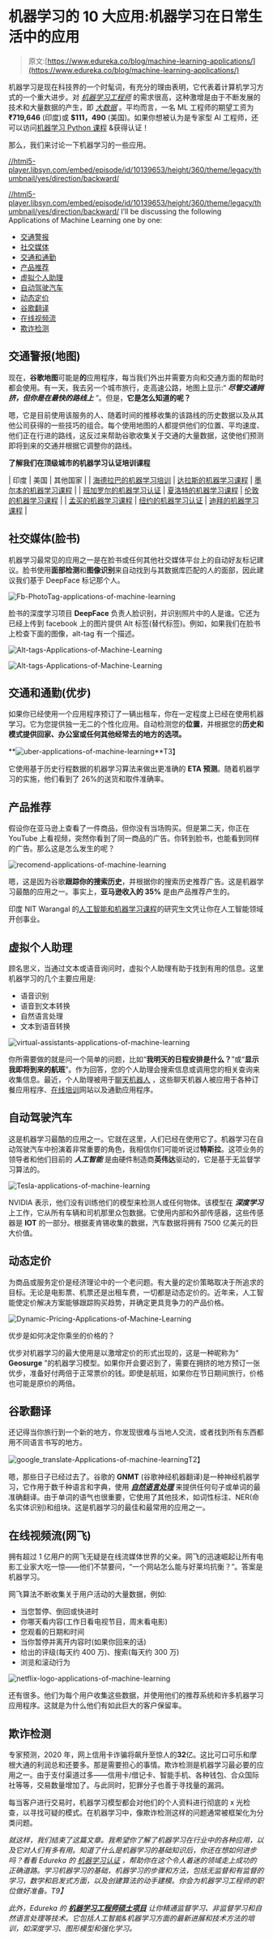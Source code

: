 # 机器学习的 10 大应用:机器学习在日常生活中的应用

> 原文:[https://www.edureka.co/blog/machine-learning-applications/](https://www.edureka.co/blog/machine-learning-applications/)

机器学习是现在科技界的一个时髦词，有充分的理由表明，它代表着计算机学习方式的一个重大进步。对 *[机器学习工程师](https://www.edureka.co/blog/machine-learning-engineer-skills/)* 的需求很高，这种激增是由于不断发展的技术和大量数据的产生，即 [*大数据*](https://www.edureka.co/blog/big-data-tutorial) 。平均而言，一名 ML 工程师的期望工资为 **₹719,646** (印度)或 **$111，490** (美国)。如果你想被认为是专家型 AI 工程师，还可以访问[机器学习 Python 课程](https://www.edureka.co/machine-learning-certification-training) &获得认证！

那么，我们来讨论一下机器学习的一些应用。

[//html5-player.libsyn.com/embed/episode/id/10139653/height/360/theme/legacy/thumbnail/yes/direction/backward/](//html5-player.libsyn.com/embed/episode/id/10139653/height/360/theme/legacy/thumbnail/yes/direction/backward/)

[//html5-player.libsyn.com/embed/episode/id/10139653/height/360/theme/legacy/thumbnail/yes/direction/backward/](//html5-player.libsyn.com/embed/episode/id/10139653/height/360/theme/legacy/thumbnail/yes/direction/backward/) I’ll be discussing the following Applications of Machine Learning one by one:

*   [交通警报](#traffic-alerts)
*   [社交媒体](#social-media)
*   [交通和通勤](#transportation)
*   [产品推荐](#products-recommendation)
*   [虚拟个人助理](#vpa)
*   [自动驾驶汽车](#self-driving-cars)
*   [动态定价](#dynamic-pricing)
*   [谷歌翻译](#google-translate)
*   [在线视频流](#online-video-streaming)
*   [欺诈检测](#fraud-detection)

## 交通警报(地图)

现在，**谷歌地图**可能是**的**应用程序，每当我们外出并需要方向和交通方面的帮助时都会使用。有一天，我去另一个城市旅行，走高速公路，地图上显示:“ ***尽管交通拥挤，但你是在最快的路线上*** ”。但是，**它是怎么知道的呢？**

嗯，它是目前使用该服务的人、随着时间的推移收集的该路线的历史数据以及从其他公司获得的一些技巧的组合。每个使用地图的人都提供他们的位置、平均速度、他们正在行进的路线，这反过来帮助谷歌收集关于交通的大量数据，这使他们预测即将到来的交通并根据它调整你的路线。

**了解我们在顶级城市的机器学习认证培训课程**

| 印度 | 美国 | 其他国家 |
| [海德拉巴的机器学习培训](https://www.edureka.co/machine-learning-certification-training-hyderabad) | [达拉斯的机器学习课程](https://www.edureka.co/masters-program/machine-learning-engineer-training-dallas) | [墨尔本的机器学习课程](https://www.edureka.co/machine-learning-engineer-training-melbourne) |
| [班加罗尔的机器学习认证](https://www.edureka.co/machine-learning-certification-training-bangalore) | [夏洛特的机器学习课程](https://www.edureka.co/masters-program/machine-learning-engineer-training-charlotte) | [伦敦的机器学习课程](https://www.edureka.co/machine-learning-engineer-training-london) |
| [孟买的机器学习课程](https://www.edureka.co/masters-program/machine-learning-engineer-training-mumbai) | [纽约的机器学习认证](https://www.edureka.co/machine-learning-certification-training-new-york-city) | [迪拜的机器学习课程](https://www.edureka.co/machine-learning-engineer-training-dubai) |

## 社交媒体(脸书)

机器学习最常见的应用之一是在脸书或任何其他社交媒体平台上的自动好友标记建议。脸书使用**面部检测**和**图像识别**来自动找到与其数据库匹配的人的面部，因此建议我们基于 DeepFace 标记那个人。

![Fb-PhotoTag-applications-of-machine-learning](../Images/bdc62ae077e7551e5f04679f3239c70d.png)

脸书的深度学习项目 **DeepFace** 负责人脸识别，并识别照片中的人是谁。它还为已经上传到 facebook 上的图片提供 Alt 标签(替代标签)。例如，如果我们在脸书上检查下面的图像，alt-tag 有一个描述。

![Alt-tags-Applications-of-Machine-Learning](../Images/db97596af0269dc357bdadca68cae910.png)

![Alt-tags-Applications-of-Machine-Learning](../Images/4356cc11c4e68136f9fea5f1b36cae56.png)

## 交通和通勤(优步)

如果你已经使用一个应用程序预订了一辆出租车，你在一定程度上已经在使用机器学习。它为您提供独一无二的个性化应用。自动检测您的**位置**，并根据您的**历史和模式提供回家、办公室或任何其他经常去的地方的选项。**

**![uber-applications-of-machine-learning](../Images/fe63e6d8c2a12a58f1ff91dfb888b647.png)**T3】

它使用基于历史行程数据的机器学习算法来做出更准确的 **ETA 预测**。随着机器学习的实施，他们看到了 26%的送货和取件准确率。

## 产品推荐

假设你在亚马逊上查看了一件商品，但你没有当场购买。但是第二天，你正在 YouTube 上看视频，突然你看到了同一商品的广告。你转到脸书，也能看到同样的广告。那么这是怎么发生的呢？

![recomend-applications-of-machine-learning](../Images/23c6175be28aeb15a872288d778a817b.png)

嗯，这是因为谷歌**跟踪你的搜索历史**，并根据你的搜索历史推荐广告。这是机器学习最酷的应用之一。事实上，**亚马逊收入的 35%** 是由产品推荐产生的。

印度 NIT Warangal 的[人工智能和机器学习课程](https://www.edureka.co/executive-programs/machine-learning-and-ai)的研究生文凭让你在人工智能领域开创事业。

## 虚拟个人助理

顾名思义，当通过文本或语音询问时，虚拟个人助理有助于找到有用的信息。这里机器学习的几个主要应用是:

*   语音识别
*   语音到文本转换
*   自然语言处理
*   文本到语音转换

![virtual-assistants-applications-of-machine-learning](../Images/a26b2c027d2606dab6d860cf16827a1e.png)

你所需要做的就是问一个简单的问题，比如“**我明天的日程安排是什么？**”或“**显示我即将到来的航班**”。作为回答，您的个人助理会搜索信息或调用您的相关查询来收集信息。最近，个人助理被用于[聊天机器人](https://www.youtube.com/watch?v=YyKHwczZOMg) ，这些聊天机器人被应用于各种订餐应用程序、[在线培训](https://elearningindustry.com/future-intelligent-assistants-in-online-training)网站以及通勤应用程序。

## 自动驾驶汽车

这是机器学习最酷的应用之一。它就在这里，人们已经在使用它了。机器学习在自动驾驶汽车中扮演着非常重要的角色，我相信你们可能听说过**特斯拉**。这项业务的领导者和他们目前的 ***人工智能*** 是由硬件制造商**英伟达**驱动的，它是基于无监督学习算法的。

![Tesla-applications-of-machine-learning](../Images/46e3e03723d61df6cf12bea9962bf68f.png)

NVIDIA 表示，他们没有训练他们的模型来检测人或任何物体。该模型在 ***深度学习*** 上工作，它从所有车辆和司机那里众包数据。它使用内部和外部传感器，这些传感器是 **IOT** 的一部分。根据麦肯锡收集的数据，汽车数据将拥有 7500 亿美元的巨大价值。

## 动态定价

为商品或服务定价是经济理论中的一个老问题。有大量的定价策略取决于所追求的目标。无论是电影票、机票还是出租车费，一切都是动态定价的。近年来，人工智能使定价解决方案能够跟踪购买趋势，并确定更具竞争力的产品价格。

![Dynamic-Pricing-Applications-of-Machine-Learning](../Images/cc4cea57cdf90c14e8ca5e5fc06efb9a.png)

优步是如何决定你乘坐的价格的？

优步对机器学习的最大使用是以激增定价的形式出现的，这是一种昵称为“ **Geosurge** ”的机器学习模型。如果你开会要迟到了，需要在拥挤的地方预订一张优步，准备好付两倍于正常票价的钱。即使是航班，如果你在节日期间旅行，价格也可能是原价的两倍。

## 谷歌翻译

还记得当你旅行到一个新的地方，你发现很难与当地人交流，或者找到所有东西都用不同语言书写的地方。

![google_translate-Applications-of-machine-learning](../Images/36c2fb8e9ab2e91eebc07d78068786b9.png)T2】

嗯，那些日子已经过去了。谷歌的 **GNMT** (谷歌神经机器翻译)是一种神经机器学习，它作用于数千种语言和字典，使用 [***自然语言处理***](https://www.youtube.com/watch?v=5ctbvkAMQO4) 来提供任何句子或单词的最准确翻译。由于单词的语气也很重要，它使用了其他技术，如词性标注、NER(命名实体识别)和组块。这是机器学习的最佳和最常用的应用之一。

## 在线视频流(网飞)

拥有超过 1 亿用户的网飞无疑是在线流媒体世界的父亲。网飞的迅速崛起让所有电影工业家大吃一惊——他们不禁要问，“一个网站怎么能与好莱坞抗衡？”。答案是机器学习。

网飞算法不断收集关于用户活动的大量数据，例如:

*   当您暂停、倒回或快进时
*   你哪天看内容(工作日看电视节目，周末看电影)
*   您观看的日期和时间
*   当你暂停并离开内容时(如果你回来的话)
*   给出的评级(每天约 400 万)、搜索(每天约 300 万)
*   浏览和滚动行为

![netflix-logo-applications-of-machine-learning](../Images/e1963add1ee06c2c36bf6c0ebcbd0527.png)

还有很多。他们为每个用户收集这些数据，并使用他们的推荐系统和许多机器学习应用程序。这就是为什么他们有如此巨大的客户保留率。

## 欺诈检测

专家预测，2020 年，网上信用卡诈骗将飙升至惊人的**32**亿。这比可口可乐和摩根大通的利润总和还要多。那是需要担心的事情。欺诈检测是机器学习最必要的应用之一。由于支付渠道过多——信用卡/借记卡、智能手机、各种钱包、合众国际社等等，交易数量增加了。与此同时，犯罪分子也善于寻找量的漏洞。

每当客户进行交易时，机器学习模型都会对他们的个人资料进行彻底的 x 光检查，以寻找可疑的模式。在机器学习中，像欺诈检测这样的问题通常被框架化为分类问题。

*就这样，我们结束了这篇文章。我希望你了解了机器学习在行业中的各种应用，以及它对人们有多有用。知道了什么是机器学习的基础知识后，你还在想如何进步吗？看看 Edureka 的 [机器学习认证](https://www.edureka.co/machine-learning-certification-training) ，帮助你在这个令人着迷的领域走上成功的正确道路。学习机器学习的基础，机器学习的步骤和方法，包括无监督和有监督的学习，数学和启发式方面，以及创建算法的动手建模。你会为机器学习工程师的职位做好准备。T9】*

*此外，Edureka 的 [**机器学习工程师硕士项目**](https://www.edureka.co/masters-program/machine-learning-engineer-training) 让你精通监督学习、非监督学习和自然语言处理等技术。它包括人工智能&机器学习方面的最新进展和技术方法的培训，如深度学习、图形模型和强化学习。*